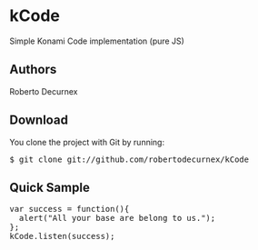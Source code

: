 <h1>kCode</h1>
<p>Simple Konami Code implementation (pure JS)</p>

<h2>Authors</h2>

Roberto Decurnex

<h2>Download</h2>
<p>
  You clone the project with Git by running:
  <pre>$ git clone git://github.com/robertodecurnex/kCode</pre>
</p>

<h2>Quick Sample</h2>
<p>
  <pre>var success = function(){
  alert("All your base are belong to us.");
};
kCode.listen(success);</pre>
</p>
